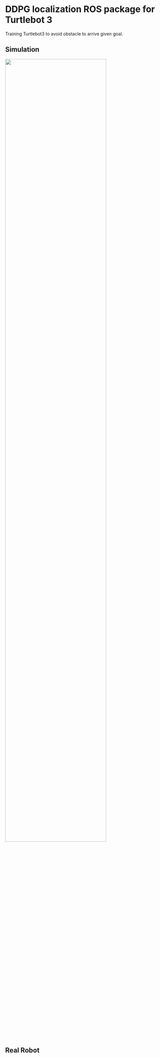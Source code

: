 # DDPG localization ROS package for Turtlebot 3
Training Turtlebot3 to avoid obstacle to arrive given goal.
## Simulation
<img src="docs/demo_sim.gif" width="80%"/>

## Real Robot 

